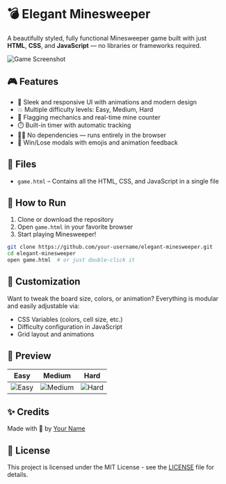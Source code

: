 
# 💣 Elegant Minesweeper

A beautifully styled, fully functional Minesweeper game built with just **HTML**, **CSS**, and **JavaScript** — no libraries or frameworks required.

![Game Screenshot](https://user-images.githubusercontent.com/your-username/elegant-minesweeper-screenshot.png)

## 🎮 Features

- 🎨 Sleek and responsive UI with animations and modern design
- 💥 Multiple difficulty levels: Easy, Medium, Hard
- 🚩 Flagging mechanics and real-time mine counter
- ⏱️ Built-in timer with automatic tracking
- 👨‍💻 No dependencies — runs entirely in the browser
- 🎉 Win/Lose modals with emojis and animation feedback

## 📁 Files

- `game.html` – Contains all the HTML, CSS, and JavaScript in a single file

## 🚀 How to Run

1. Clone or download the repository
2. Open `game.html` in your favorite browser
3. Start playing Minesweeper!

```bash
git clone https://github.com/your-username/elegant-minesweeper.git
cd elegant-minesweeper
open game.html  # or just double-click it
```

## 🔧 Customization

Want to tweak the board size, colors, or animation? Everything is modular and easily adjustable via:

- CSS Variables (colors, cell size, etc.)
- Difficulty configuration in JavaScript
- Grid layout and animations

## 📸 Preview

| Easy | Medium | Hard |
|------|--------|------|
| ![Easy](https://user-images.githubusercontent.com/your-username/easy-preview.png) | ![Medium](https://user-images.githubusercontent.com/your-username/medium-preview.png) | ![Hard](https://user-images.githubusercontent.com/your-username/hard-preview.png) |

## ✨ Credits

Made with 💙 by [Your Name](https://github.com/your-username)

## 📄 License

This project is licensed under the MIT License - see the [LICENSE](LICENSE) file for details.
